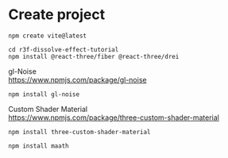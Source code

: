 # Create project
```
npm create vite@latest

cd r3f-dissolve-effect-tutorial
npm install @react-three/fiber @react-three/drei

```


gl-Noise \
https://www.npmjs.com/package/gl-noise 
```
npm install gl-noise
```


Custom Shader Material \
https://www.npmjs.com/package/three-custom-shader-material
```
npm install three-custom-shader-material
```

```
npm install maath
```